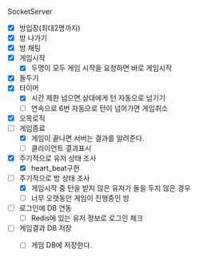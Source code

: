 SocketServer
- [x] 방입장(최대2명까지)
- [x] 방 나가기
- [x] 방 채팅
- [x] 게임시작
    - [x] 두명이 모두 게임 시작을 요청하면 바로 게임시작
- [x] 돌두기
- [x] 타이머
    - [x] 시간 제한 넘으면 상대에게 턴 자동으로 넘기기
    - [ ] 연속으로 6번 자동으로 턴이 넘어가면 게임취소
- [x] 오목로직
- [ ] 게임종료
    - [x] 게임이 끝나면 서버는 결과를 알려준다.
    - [ ] 클라이언트 결과표시   
- [x] 주기적으로 유저 상태 조사
    - [x] heart_beat구현 
- [ ] 주기적으로 방 상태 조사
    - [x] 게임시작 중 턴을 받지 않은 유저가 돌을 두지 않은 경우
    - [ ] 너무 오랫동안 게임이 진행중인 방
     
- [ ] 로그인에 DB 연동
    - [ ] Redis에 있는 유저 정보로 로그인 체크  
- [ ] 게임결과 DB 저장
    - [ ] 게임 DB에 저장한다. 

